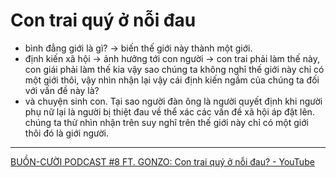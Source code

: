 # Con trai quý ở nỗi đau

- bình đẳng giới là gì? -> biến thế giới này thành một giới.
- định kiến xã hội -> ảnh hưởng tới con người -> con trai phải làm thế này, con giái phải làm thế kia vậy sao chúng ta không nghỉ thế giới này chỉ có một giới thôi, vậy nhìn nhận lại vậy cái định kiến ngầm của chúng ta đối với vấn đề này là?
- và chuyện sinh con. Tại sao người đàn ông là người quyết định khi người phụ nữ lại là người bị thiệt đau về thể xác các vấn đề xã hội áp đặt lên. chúng ta thử nhìn nhận trên suy nghĩ trên thế giới này chỉ có một giới thôi đó là giới người.

---

[BUỒN-CƯỜI PODCAST #8 FT. GONZO: Con trai quý ở nỗi đau? - YouTube](https://www.youtube.com/watch?v=M1v9lL92m7E&list=PLCDQ2PbkrjsCPmGfeMVo5bs2Hl92dZWM6&index=2)